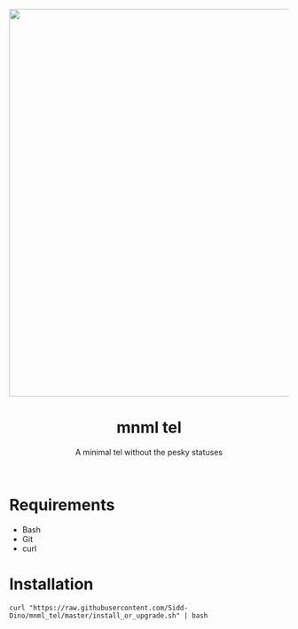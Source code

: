 <p align="center"><img src="https://i.imgur.com/ne0jSHX.png" width="700px"></p>
<h1 align="center">mnml tel</h1> <p
align="center">A minimal tel without the pesky statuses </p>
</br>


# Requirements
- Bash
- Git
- curl

# Installation
```
curl "https://raw.githubusercontent.com/Sidd-Dino/mnml_tel/master/install_or_upgrade.sh" | bash
```
